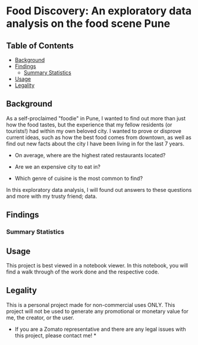 # Food Discovery: An exploratory data analysis on the food scene Pune 

## Table of Contents
* [Background](#background)
* [Findings](#findings)
  * [Summary Statistics](#summary-statistics)
* [Usage](#usage)
* [Legality](#legality)

## Background

As a self-proclaimed "foodie" in Pune, I wanted to find out more than just how the food tastes, but the experience that my fellow residents (or tourists!) had within my own beloved city. I wanted to prove or disprove current ideas, such as how the best food comes from downtown, as well as find out new facts about the city I have been living in for the last 7 years.




* On average, where are the highest rated restaurants located? 

* Are we an expensive city to eat in? 

* Which genre of cuisine is the most common to find? 


In this exploratory data analysis, I will found out answers to these questions and more with my trusty friend; data.

## Findings

### Summary Statistics


## Usage

This project is best viewed in a notebook viewer. In this notebook, you will find a walk through of the work done and the respective code.

## Legality
This is a personal project made for non-commercial uses ONLY. This project will not be used to generate any promotional or monetary value for me, the creator, or the user.
* If you are a Zomato representative and there are any legal issues with this project, please contact me! *


